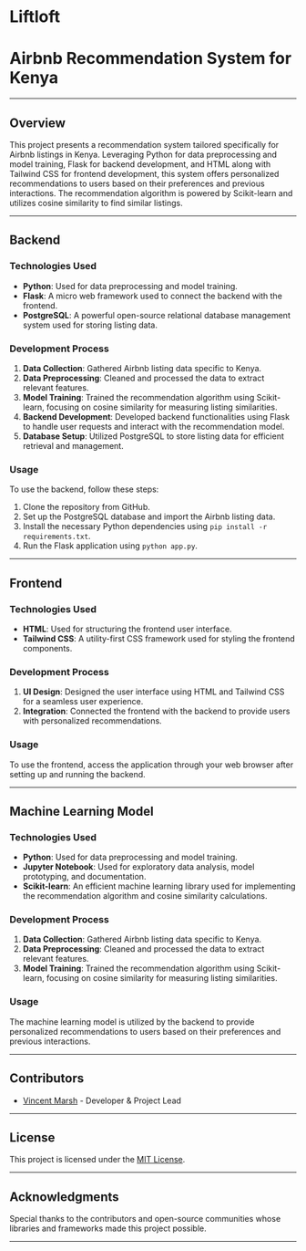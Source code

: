 # Liftloft
# Airbnb Recommendation System for Kenya

---

## Overview

This project presents a recommendation system tailored specifically for Airbnb listings in Kenya. Leveraging Python for data preprocessing and model training, Flask for backend development, and HTML along with Tailwind CSS for frontend development, this system offers personalized recommendations to users based on their preferences and previous interactions. The recommendation algorithm is powered by Scikit-learn and utilizes cosine similarity to find similar listings.

---

## Backend

### Technologies Used

- **Python**: Used for data preprocessing and model training.
- **Flask**: A micro web framework used to connect the backend with the frontend.
- **PostgreSQL**: A powerful open-source relational database management system used for storing listing data.

### Development Process

1. **Data Collection**: Gathered Airbnb listing data specific to Kenya.
2. **Data Preprocessing**: Cleaned and processed the data to extract relevant features.
3. **Model Training**: Trained the recommendation algorithm using Scikit-learn, focusing on cosine similarity for measuring listing similarities.
4. **Backend Development**: Developed backend functionalities using Flask to handle user requests and interact with the recommendation model.
5. **Database Setup**: Utilized PostgreSQL to store listing data for efficient retrieval and management.

### Usage

To use the backend, follow these steps:

1. Clone the repository from GitHub.
2. Set up the PostgreSQL database and import the Airbnb listing data.
3. Install the necessary Python dependencies using `pip install -r requirements.txt`.
4. Run the Flask application using `python app.py`.

---

## Frontend

### Technologies Used

- **HTML**: Used for structuring the frontend user interface.
- **Tailwind CSS**: A utility-first CSS framework used for styling the frontend components.

### Development Process

1. **UI Design**: Designed the user interface using HTML and Tailwind CSS for a seamless user experience.
2. **Integration**: Connected the frontend with the backend to provide users with personalized recommendations.

### Usage

To use the frontend, access the application through your web browser after setting up and running the backend.

---

## Machine Learning Model

### Technologies Used

- **Python**: Used for data preprocessing and model training.
- **Jupyter Notebook**: Used for exploratory data analysis, model prototyping, and documentation.
- **Scikit-learn**: An efficient machine learning library used for implementing the recommendation algorithm and cosine similarity calculations.

### Development Process

1. **Data Collection**: Gathered Airbnb listing data specific to Kenya.
2. **Data Preprocessing**: Cleaned and processed the data to extract relevant features.
3. **Model Training**: Trained the recommendation algorithm using Scikit-learn, focusing on cosine similarity for measuring listing similarities.

### Usage

The machine learning model is utilized by the backend to provide personalized recommendations to users based on their preferences and previous interactions.

---

## Contributors

- [Vincent Marsh]((https://github.com/marshvin/)) - Developer & Project Lead

---

## License

This project is licensed under the [MIT License](link-to-license-file).

---

## Acknowledgments

Special thanks to the contributors and open-source communities whose libraries and frameworks made this project possible.

---
